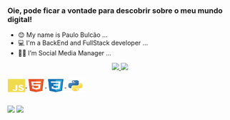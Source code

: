 ### Oie, pode ficar a vontade para descobrir sobre o meu mundo digital!

- 😊 My name is Paulo Bulcão ...
- 💻 I'm a BackEnd and FullStack developer ...
- 🧑‍💻 I’m Social Media Manager ...

<div align="center">
  <a href="https://github.com/paulobullcao">
  <img height="180em" src="https://github-readme-stats.vercel.app/api?username=paulobullcao&show_icons=true&theme=tokyonight"/>
  <img height="180em" src="https://github-readme-stats.vercel.app/api/top-langs/?username=paulobullcao&layout=compact&langs_count=7&theme=tokyonight"/>
</div>
<div style="display: inline_block"><br>
  <img align="center" alt="Paulo-Js" height="30" width="40" src="https://raw.githubusercontent.com/devicons/devicon/master/icons/javascript/javascript-plain.svg">
  <img align="center" alt="Paulo-HTML" height="30" width="40" src="https://raw.githubusercontent.com/devicons/devicon/master/icons/html5/html5-original.svg">
  <img align="center" alt="Paulo-CSS" height="30" width="40" src="https://raw.githubusercontent.com/devicons/devicon/master/icons/css3/css3-original.svg">
  <img align="center" alt="Paulo-Python" height="30" width="40" src="https://raw.githubusercontent.com/devicons/devicon/master/icons/python/python-original.svg">
</div>

  
   ##
 
<div> 
  <a href = "@joaobulcao2013@gmail.com"><img src="https://img.shields.io/badge/-Gmail-%23333?style=for-the-badge&logo=gmail&logoColor=white" target="_blank"></a>
  <a href="https://www.linkedin.com/in/paulo-bulc%C3%A3o-8774061a2/" target="_blank"><img src="https://img.shields.io/badge/-LinkedIn-%230077B5?style=for-the-badge&logo=linkedin&logoColor=white" target="_blank"></a> 
</div>

